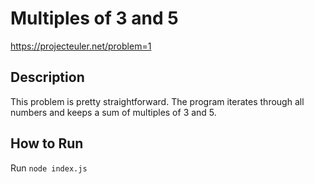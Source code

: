 # Multiples of 3 and 5

https://projecteuler.net/problem=1

## Description

This problem is pretty straightforward. The program iterates through all numbers and keeps a sum of multiples of 3 and 5.

## How to Run

Run `node index.js`
